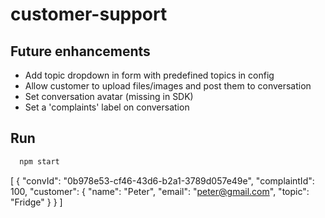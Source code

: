 # customer-support

## Future enhancements
* Add topic dropdown in form with predefined topics in config
* Allow customer to upload files/images and post them to conversation
* Set conversation avatar (missing in SDK)
* Set a 'complaints' label on conversation

## Run
```bash
  npm start
```


[
  {
    "convId": "0b978e53-cf46-43d6-b2a1-3789d057e49e",
    "complaintId": 100,
    "customer": {
      "name": "Peter",
      "email": "peter@gmail.com",
      "topic": "Fridge"
    }
  }
]